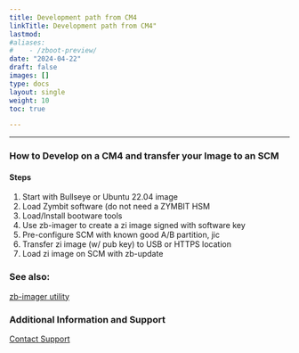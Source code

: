 ```yaml
---
title: Development path from CM4
linkTitle: Development path from CM4"
lastmod:
#aliases:
#    - /zboot-preview/
date: "2024-04-22"
draft: false
images: []
type: docs
layout: single
weight: 10
toc: true

---
```


-----


### How to Develop on a CM4 and transfer your Image to an SCM

#### Steps
1. Start with Bullseye or Ubuntu 22.04 image
2. Load Zymbit software (do not need a ZYMBIT HSM
3. Load/Install bootware tools
4. Use zb-imager to create a zi image signed with software key
5. Pre-configure SCM with known good A/B partition, jic
6. Transfer zi image (w/ pub key) to USB or HTTPS location
10. Load zi image on SCM with zb-update

### See also:

[zb-imager utility](../../utilities/zbimager)


### Additional Information and Support
    
[Contact Support](mailto:support@zymbit.com)

